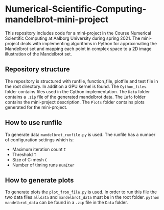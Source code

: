 # Numerical-Scientific-Computing-mandelbrot-mini-project
This repository includes code for a mini-project in the Course Numerical Scientific Computing at Aalborg University during spring 2021.
The mini-project deals with implementing algorithms in Python for approximating the Mandelbrot set and mapping each point in complex space to a 2D image illustration of the Mandelbrot set.

## Repository structure
The repository is structured with runfile, function_file, plotfile and test file in the root directory. In addition a GPU kernel is found. 
The ```Cython_files``` folder contains files used in the Cython implementation. 
The ```Data``` folder contains a ```.zip``` file of the generated mandelbrot data.
The ```Info``` folder contains the mini-project description.
The ```Plots``` folder contains plots generated for the mini-project.

## How to use runfile
To generate data ```mandelbrot_runfile.py``` is used. 
The runfile has a number of configuration settings which is:
* Maximum iteration count ```I```
* Threshold ```T``` 
* Size of C-mesh ```C```
* Number of timing runs ```numIter```

## How to generate plots
To generate plots the ```plot_from_file.py``` is used. 
In order to run this file the two data files ```alldata``` and ```mandelbrot_data``` must be in the root folder. 
```python mandelbrot_data``` can be found in a ```.zip``` file in the ```Data``` folder.


